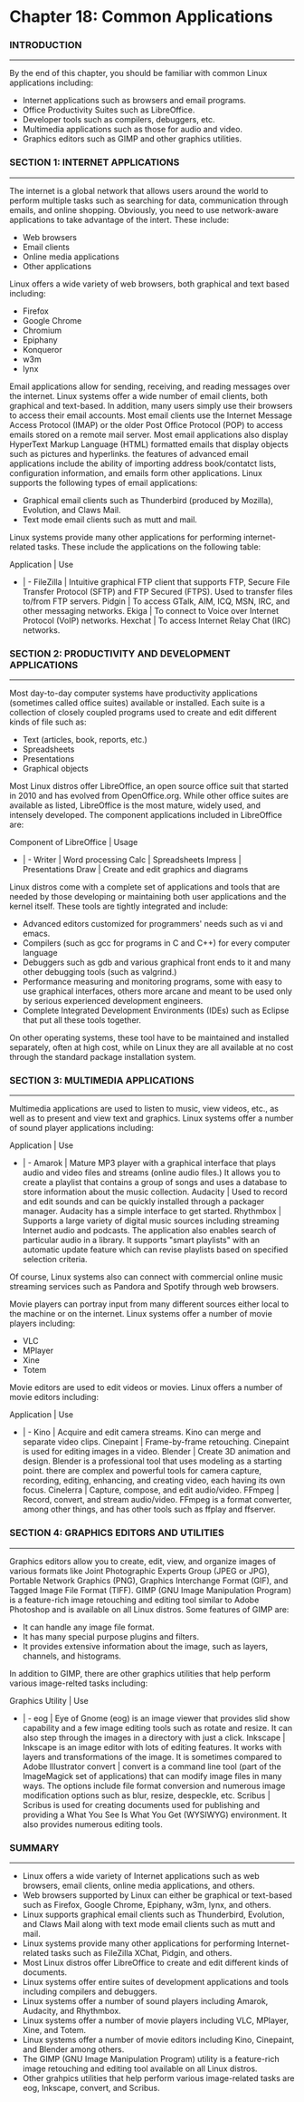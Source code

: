 # Chapter 18: Common Applications

### INTRODUCTION
___

By the end of this chapter, you should be familiar with common Linux applications including:
  * Internet applications such as browsers and email programs.
  * Office Productivity Suites such as LibreOffice.
  * Developer tools such as compilers, debuggers, etc.
  * Multimedia applications such as those for audio and video.
  * Graphics editors such as GIMP and other graphics utilities.

### SECTION 1: INTERNET APPLICATIONS
___

The internet is a global network that allows users around the world to perform multiple tasks such as searching for data, communication through emails, and online shopping.
Obviously, you need to use network-aware applications to take advantage of the intert.
These include:
  * Web browsers
  * Email clients
  * Online media applications
  * Other applications

Linux offers a wide variety of web browsers, both graphical and text based including:
  * Firefox
  * Google Chrome
  * Chromium
  * Epiphany
  * Konqueror
  * w3m
  * lynx

Email applications allow for sending, receiving, and reading messages over the internet.
Linux systems offer a wide number of email clients, both graphical and text-based.
In addition, many users simply use their browsers to access their email accounts.
Most email clients use the Internet Message Access Protocol (IMAP) or the older Post Office Protocol (POP) to access emails stored on a remote mail server.
Most email applications also display HyperText Markup Language (HTML) formatted emails that display objects such as pictures and hyperlinks.
the features of advanced email applications include the ability of importing address book/contatct lists, configuration information, and emails form other applications.
Linux supports the following types of email applications:
  * Graphical email clients such as Thunderbird (produced by Mozilla), Evolution, and Claws Mail.
  * Text mode email clients such as mutt and mail.

Linux systems provide many other applications for performing internet-related tasks.
These include the applications on the following table:

Application | Use
- | -
FileZilla | Intuitive graphical FTP client that supports FTP, Secure File Transfer Protocol (SFTP) and FTP Secured (FTPS). Used to transfer files to/from FTP servers.
Pidgin | To access GTalk, AIM, ICQ, MSN, IRC, and other messaging networks.
Ekiga | To connect to Voice over Internet Protocol (VoIP) networks.
Hexchat | To access Internet Relay Chat (IRC) networks.

### SECTION 2: PRODUCTIVITY AND DEVELOPMENT APPLICATIONS
___

Most day-to-day computer systems have productivity applications (sometimes called office suites) available or installed.
Each suite is a collection of closely coupled programs used to create and edit different kinds of file such as:
  * Text (articles, book, reports, etc.)
  * Spreadsheets
  * Presentations
  * Graphical objects

Most Linux distros offer LibreOffice, an open source office suit that started in 2010 and has evolved from OpenOffice.org.
While other office suites are available as listed, LibreOffice is the most mature, widely used, and intensely developed.
The component applications included in LibreOffice are:

Component of LibreOffice | Usage
- | -
Writer | Word processing
Calc | Spreadsheets
Impress | Presentations
Draw | Create and edit graphics and diagrams

Linux distros come with a complete set of applications and tools that are needed by those developing or maintaining both user applications and the kernel itself.
These tools are tightly integrated and include:
  * Advanced editors customized for programmers' needs such as vi and emacs.
  * Compilers (such as gcc for programs in C and C++) for every computer language
  * Debuggers such as gdb and various graphical front ends to it and many other debugging tools (such as valgrind.)
  * Performance measuring and monitoring programs, some with easy to use graphical interfaces, others more arcane and meant to be used only by serious experienced development engineers.
  * Complete Integrated Development Environments (IDEs) such as Eclipse that put all these tools together.

On other operating systems, these tool have to be maintained and installed separately, often at high cost, while on Linux they are all available at no cost through the standard package installation system.

### SECTION 3: MULTIMEDIA APPLICATIONS
___

Multimedia applications are used to listen to music, view videos, etc., as well as to present and view text and graphics.
Linux systems offer a number of sound player applications including:

Application | Use
- | -
Amarok | Mature MP3 player with a graphical interface that plays audio and video files and streams (online audio files.) It allows you to create a playlist that contains a group of songs and uses a database to store information about the music collection.
Audacity | Used to record and edit sounds and can be quickly installed through a packager manager. Audacity has a simple interface to get started.
Rhythmbox | Supports a large variety of digital music sources including streaming Internet audio and podcasts. The application also enables search of particular audio in a library. It supports "smart playlists" with an automatic update feature which can revise playlists based on specified selection criteria.

Of course, Linux systems also can connect with commercial online music streaming services such as Pandora and Spotify through web browsers.

Movie players can portray input from many different sources either local to the machine or on the internet.
Linux systems offer a number of movie players including:
  * VLC
  * MPlayer
  * Xine
  * Totem

Movie editors are used to edit videos or movies.
Linux offers a number of movie editors including:

Application | Use
- | -
Kino | Acquire and edit camera streams. Kino can merge and separate video clips.
Cinepaint | Frame-by-frame retouching. Cinepaint is used for editing images in a video.
Blender | Create 3D animation and design. Blender is a professional tool that uses modeling as a starting point. there are complex and powerful tools for camera capture, recording, editing, enhancing, and creating video, each having its own focus.
Cinelerra | Capture, compose, and edit audio/video.
FFmpeg | Record, convert, and stream audio/video. FFmpeg is a format converter, among other things, and has other tools such as ffplay and ffserver.

### SECTION 4: GRAPHICS EDITORS AND UTILITIES
___

Graphics editors allow you to create, edit, view, and organize images of various formats like Joint Photographic Experts Group (JPEG or JPG), Portable Network Graphics (PNG), Graphics Interchange Format (GIF), and Tagged Image File Format (TIFF).
GIMP (GNU Image Manipulation Program) is a feature-rich image retouching and editing tool similar to Adobe Photoshop and is available on all Linux distros.
Some features of GIMP are:
  * It can handle any image file format.
  * It has many special purpose plugins and filters.
  * It provides extensive information about the image, such as layers, channels, and histograms.

In addition to GIMP, there are other graphics utilities that help perform various image-relted tasks including:

Graphics Utility | Use
- | -
eog | Eye of Gnome (eog) is an image viewer that provides slid show capability and a few image editing tools such as rotate and resize. It can also step through the images in a directory with just a click.
Inkscape | Inkscape is an image editor with lots of editing features. It works with layers and transformations of the image. It is sometimes compared to Adobe Illustrator
convert | convert is a command line tool (part of the ImageMagick set of applications) that can modify image files in many ways. The options include file format conversion and numerous image modification options such as blur, resize, despeckle, etc.
Scribus | Scribus is used for creating documents used for publishing and providing a What You See Is What You Get (WYSIWYG) environment. It also provides numerous editing tools.

### SUMMARY
___

  * Linux offers a wide variety of Internet applications such as web browsers, email clients, online media applications, and others.
  * Web browsers supported by Linux can either be graphical or text-based such as Firefox, Google Chrome, Epiphany, w3m, lynx, and others.
  * Linux supports graphical email clients such as Thunderbird, Evolution, and Claws Mail along with text mode email clients such as mutt and mail.
  * Linux systems provide many other applications for performing Internet-related tasks such as FileZilla XChat, Pidgin, and others.
  * Most Linux distros offer LibreOffice to create and edit different kinds of documents.
  * Linux systems offer entire suites of development applications and tools including compilers and debuggers.
  * Linux systems offer a number of sound players including Amarok, Audacity, and Rhythmbox.
  * Linux systems offer a number of movie players including VLC, MPlayer, Xine, and Totem.
  * Linux systems offer a number of movie editors including Kino, Cinepaint, and Blender among others.
  * The GIMP (GNU Image Manipulation Program) utility is a feature-rich image retouching and editing tool available on all Linux distros.
  * Other grahpics utilities that help perform various image-related tasks are eog, Inkscape, convert, and Scribus.
